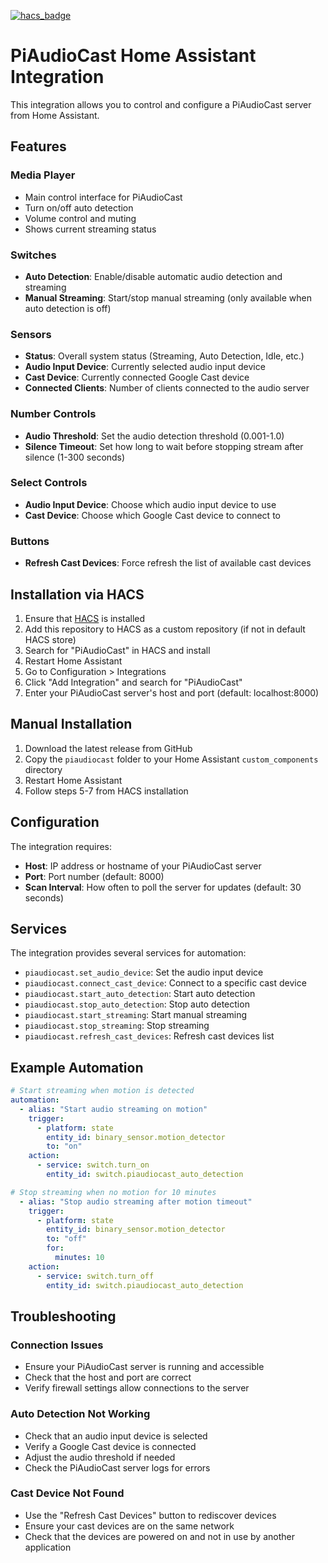 [![hacs_badge](https://img.shields.io/badge/HACS-Default-41BDF5.svg)](https://github.com/hacs/integration)

# PiAudioCast Home Assistant Integration

This integration allows you to control and configure a PiAudioCast server from Home Assistant.

## Features

### Media Player
- Main control interface for PiAudioCast
- Turn on/off auto detection
- Volume control and muting
- Shows current streaming status

### Switches
- **Auto Detection**: Enable/disable automatic audio detection and streaming
- **Manual Streaming**: Start/stop manual streaming (only available when auto detection is off)

### Sensors
- **Status**: Overall system status (Streaming, Auto Detection, Idle, etc.)
- **Audio Input Device**: Currently selected audio input device
- **Cast Device**: Currently connected Google Cast device
- **Connected Clients**: Number of clients connected to the audio server

### Number Controls
- **Audio Threshold**: Set the audio detection threshold (0.001-1.0)
- **Silence Timeout**: Set how long to wait before stopping stream after silence (1-300 seconds)

### Select Controls
- **Audio Input Device**: Choose which audio input device to use
- **Cast Device**: Choose which Google Cast device to connect to

### Buttons
- **Refresh Cast Devices**: Force refresh the list of available cast devices

## Installation via HACS

1. Ensure that [HACS](https://hacs.xyz/) is installed
2. Add this repository to HACS as a custom repository (if not in default HACS store)
3. Search for "PiAudioCast" in HACS and install
4. Restart Home Assistant
5. Go to Configuration > Integrations
6. Click "Add Integration" and search for "PiAudioCast"
7. Enter your PiAudioCast server's host and port (default: localhost:8000)

## Manual Installation

1. Download the latest release from GitHub
2. Copy the `piaudiocast` folder to your Home Assistant `custom_components` directory
3. Restart Home Assistant
4. Follow steps 5-7 from HACS installation

## Configuration

The integration requires:
- **Host**: IP address or hostname of your PiAudioCast server
- **Port**: Port number (default: 8000)
- **Scan Interval**: How often to poll the server for updates (default: 30 seconds)

## Services

The integration provides several services for automation:

- `piaudiocast.set_audio_device`: Set the audio input device
- `piaudiocast.connect_cast_device`: Connect to a specific cast device
- `piaudiocast.start_auto_detection`: Start auto detection
- `piaudiocast.stop_auto_detection`: Stop auto detection
- `piaudiocast.start_streaming`: Start manual streaming
- `piaudiocast.stop_streaming`: Stop streaming
- `piaudiocast.refresh_cast_devices`: Refresh cast devices list

## Example Automation

```yaml
# Start streaming when motion is detected
automation:
  - alias: "Start audio streaming on motion"
    trigger:
      - platform: state
        entity_id: binary_sensor.motion_detector
        to: "on"
    action:
      - service: switch.turn_on
        entity_id: switch.piaudiocast_auto_detection

# Stop streaming when no motion for 10 minutes
  - alias: "Stop audio streaming after motion timeout"
    trigger:
      - platform: state
        entity_id: binary_sensor.motion_detector
        to: "off"
        for:
          minutes: 10
    action:
      - service: switch.turn_off
        entity_id: switch.piaudiocast_auto_detection
```

## Troubleshooting

### Connection Issues
- Ensure your PiAudioCast server is running and accessible
- Check that the host and port are correct
- Verify firewall settings allow connections to the server

### Auto Detection Not Working
- Check that an audio input device is selected
- Verify a Google Cast device is connected
- Adjust the audio threshold if needed
- Check the PiAudioCast server logs for errors

### Cast Device Not Found
- Use the "Refresh Cast Devices" button to rediscover devices
- Ensure your cast devices are on the same network
- Check that the devices are powered on and not in use by another application